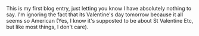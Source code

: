 

This is my first blog entry, just letting you know I have absolutely nothing to say.
I'm ignoring the fact that its Valentine's day tomorrow because it all seems so American
(Yes, I know it's supposted to be about St Valentine Etc, but like most things, I don't
care). 
